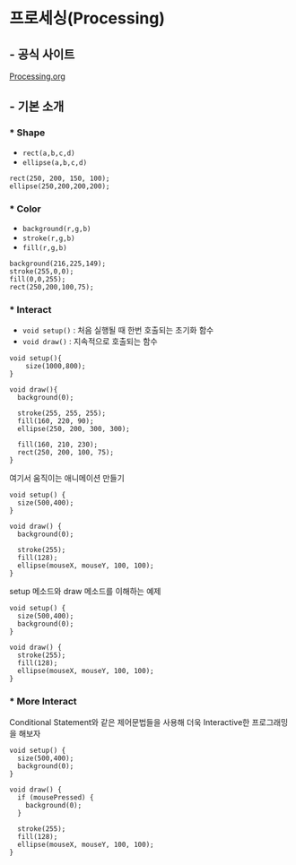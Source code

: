 # 프로세싱(Processing)

## - 공식 사이트

[Processing.org](https://processing.org/)

## - 기본 소개

### * Shape

 - `rect(a,b,c,d)`
 - `ellipse(a,b,c,d)`

```processing
rect(250, 200, 150, 100);
ellipse(250,200,200,200);
```


### * Color

 - `background(r,g,b)`
 - `stroke(r,g,b)`
 - `fill(r,g,b)`

```processing
background(216,225,149);
stroke(255,0,0);
fill(0,0,255);
rect(250,200,100,75);
```

### * Interact

 - `void setup()` : 처음 실행될 때 한번 호출되는 초기화 함수
 - `void draw()` : 지속적으로 호출되는 함수

```processing
void setup(){
    size(1000,800);
}

void draw(){
  background(0);

  stroke(255, 255, 255);
  fill(160, 220, 90);
  ellipse(250, 200, 300, 300);

  fill(160, 210, 230);
  rect(250, 200, 100, 75);
}
```

여기서 움직이는 애니메이션 만들기

```processing
void setup() {
  size(500,400);
}

void draw() {
  background(0);

  stroke(255);
  fill(128);
  ellipse(mouseX, mouseY, 100, 100);
}
```

setup 메소드와 draw 메소드를 이해하는 예제

```processing
void setup() {
  size(500,400);
  background(0);
}

void draw() {
  stroke(255);
  fill(128);
  ellipse(mouseX, mouseY, 100, 100);
}
```

### * More Interact

Conditional Statement와 같은 제어문법들을 사용해 더욱 Interactive한 프로그래밍을 해보자

```processing
void setup() {
  size(500,400);
  background(0);
}

void draw() {
  if (mousePressed) {
    background(0);
  }

  stroke(255);
  fill(128);
  ellipse(mouseX, mouseY, 100, 100);
}
```